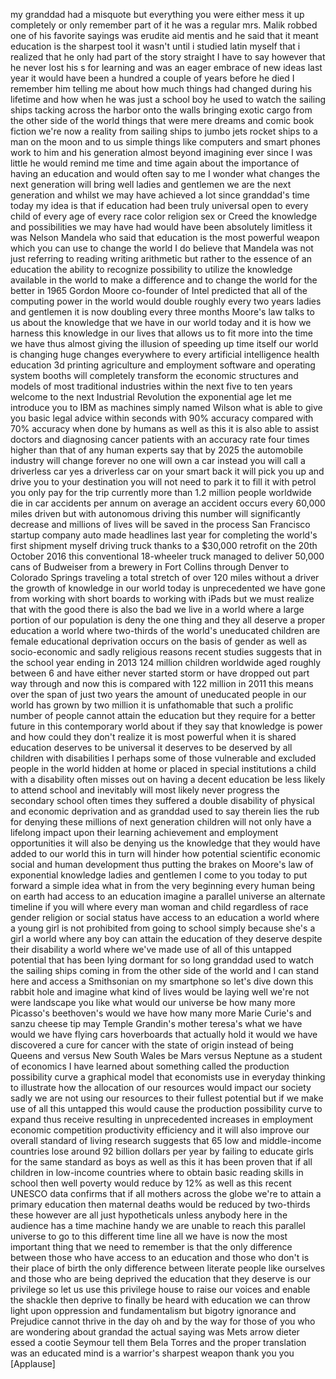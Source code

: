 
my granddad had a misquote but
everything you were either mess it up
completely or only remember part of it
he was a regular mrs. Malik robbed one
of his favorite sayings was erudite aid
mentis and he said that it meant
education is the sharpest tool it wasn&#39;t
until i studied latin myself that i
realized that he only had part of the
story straight I have to say however
that he never lost his s for learning
and was an eager embrace of new ideas
last year it would have been a hundred a
couple of years before he died I
remember him telling me about how much
things had changed during his lifetime
and how when he was just a school boy he
used to watch the sailing ships tacking
across the harbor onto the walls
bringing exotic cargo from the other
side of the world things that were mere
dreams and comic book fiction we&#39;re now
a reality from sailing ships to jumbo
jets rocket ships to a man on the moon
and to us
simple things like computers and smart
phones work to him and his generation
almost beyond imagining
ever since I was little he would remind
me time and time again about the
importance of having an education and
would often say to me I wonder what
changes the next generation will bring
well ladies and gentlemen we are the
next generation and whilst we may have
achieved a lot since granddad&#39;s time
today my idea is that if education had
been truly universal open to every child
of every age of every race color
religion sex or Creed the knowledge and
possibilities we may have had would have
been absolutely limitless it was Nelson
Mandela who said that
education is the most powerful weapon
which you can use to change the world I
do believe that Mandela was not just
referring to reading writing arithmetic
but rather to the essence of an
education the ability to recognize
possibility to utilize the knowledge
available in the world to make a
difference and to change the world for
the better in 1965
Gordon Moore co-founder of Intel
predicted that all of the computing
power in the world would double roughly
every two years ladies and gentlemen it
is now doubling every three months
Moore&#39;s law talks to us about the
knowledge that we have in our world
today and it is how we harness this
knowledge in our lives that allows us to
fit more into the time we have thus
almost giving the illusion of speeding
up time itself our world is changing
huge changes everywhere to every
artificial intelligence health education
3d printing agriculture and employment
software and operating system booths
will completely transform the economic
structures and models of most
traditional industries within the next
five to ten years welcome to the next
Industrial Revolution the exponential
age let me introduce you to IBM as
machines simply named Wilson what is
able to give you basic legal advice
within seconds with 90% accuracy
compared with 70% accuracy when done by
humans as well as this it is also able
to assist doctors and diagnosing cancer
patients with an accuracy rate four
times higher than that of any human
experts say that by 2025 the automobile
industry will change forever
no one will own a car instead you will
call a driverless car yes a driverless
car on your smart back
it will pick you up and drive you to
your destination you will not need to
park it to fill it with petrol you only
pay for the trip
currently more than 1.2 million people
worldwide die in car accidents per annum
on average an accident occurs every
60,000 miles driven but with autonomous
driving this number will significantly
decrease and millions of lives will be
saved in the process San Francisco
startup company auto made headlines last
year for completing the world&#39;s first
shipment myself driving truck thanks to
a $30,000 retrofit on the 20th October
2016 this conventional 18-wheeler truck
managed to deliver 50,000 cans of
Budweiser from a brewery in Fort Collins
through Denver to Colorado Springs
traveling a total stretch of over 120
miles without a driver the growth of
knowledge in our world today is
unprecedented we have gone from working
with short boards to working with iPads
but we must realize that with the good
there is also the bad we live in a world
where a large portion of our population
is deny the one thing and they all
deserve a proper education a world where
two-thirds of the world&#39;s uneducated
children are female educational
deprivation occurs on the basis of
gender as well as socio-economic and
sadly religious reasons recent studies
suggests that in the school year ending
in 2013 124 million children worldwide
aged roughly between 6 and
have either never started storm or have
dropped out part way through and now
this is compared with 122 million in
2011 this means over the span of just
two years the amount of uneducated
people in our world has grown by two
million it is unfathomable that such a
prolific number of people cannot attain
the education but they require for a
better future in this contemporary world
about if they say that knowledge is
power and how could they don&#39;t realize
it is most powerful when it is shared
education deserves to be universal it
deserves to be deserved by all children
with disabilities I perhaps some of
those vulnerable and excluded people in
the world hidden at home or placed in
special institutions a child with a
disability often misses out on having a
decent education be less likely to
attend school and inevitably will most
likely never progress the secondary
school often times they suffered a
double disability of physical and
economic deprivation and as granddad
used to say therein lies the rub for
denying these millions of next
generation children will not only have a
lifelong impact upon their learning
achievement and employment opportunities
it will also be denying us the knowledge
that they would have added to our world
this in turn will hinder how potential
scientific economic social and human
development thus putting the brakes on
Moore&#39;s law of exponential knowledge
ladies and gentlemen I come to you today
to put forward a simple idea what in
from the very beginning every human
being on earth had access to an
education
imagine a parallel universe an alternate
timeline if you will where every man
woman and child regardless of race
gender religion or social status have
access to an education a world where a
young girl is not prohibited from going
to school simply because she&#39;s a girl a
world where any boy can attain the
education of they deserve despite their
disability a world where we&#39;ve made use
of all of this untapped potential that
has been lying dormant for so long
granddad used to watch the sailing ships
coming in from the other side of the
world and I can stand here and access a
Smithsonian on my smartphone so let&#39;s
dive down this rabbit hole and imagine
what kind of lives would be laying well
we&#39;re not were landscape you like what
would our universe be how many more
Picasso&#39;s beethoven&#39;s would we have how
many more Marie Curie&#39;s and sanzu cheese
tip may Temple Grandin&#39;s mother teresa&#39;s
what we have
would we have flying cars hoverboards
that actually hold it would we have
discovered a cure for cancer with the
state of origin instead of being Queens
and versus New South Wales be Mars
versus Neptune as a student of economics
I have learned about something called
the production possibility curve a
graphical model that economists use in
everyday thinking to illustrate how the
allocation of our resources would impact
our society sadly we are not using our
resources to their fullest potential but
if we make use of all this untapped
this would cause the production
possibility curve to expand thus receive
resulting in unprecedented increases in
employment economic competition
productivity efficiency and it will also
improve our overall standard of living
research suggests that 65 low and
middle-income countries
lose around 92 billion dollars per year
by failing to educate girls for the same
standard as boys as well as this it has
been proven that if all children in
low-income countries where to obtain
basic reading skills in school then
well poverty would reduce by 12% as well
as this recent UNESCO data confirms that
if all mothers across the globe we&#39;re to
attain a primary education then maternal
deaths would be reduced by two-thirds
these however are all just hypotheticals
unless anybody here in the audience has
a time machine handy we are unable to
reach this parallel universe to go to
this different time line all we have is
now the most important thing that we
need to remember is that the only
difference between those who have access
to an education and those who don&#39;t is
their place of birth the only difference
between literate people like ourselves
and those who are being deprived the
education that they deserve is our
privilege so let us use this privilege
house to raise our voices and enable the
shackle then deprive to finally be heard
with education we can throw light upon
oppression and fundamentalism but
bigotry ignorance and Prejudice cannot
thrive in the day
oh and by the way for those of you who
are wondering about grandad the actual
saying was Mets arrow dieter essed
a cootie Seymour tell them Bela Torres
and the proper translation was an
educated mind is a warrior&#39;s sharpest
weapon thank you
you
[Applause]

